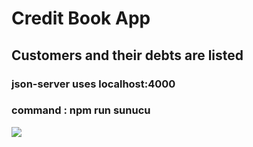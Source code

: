 <h1>Credit Book App</h1>
<h2>Customers and their debts are listed</h2>
<h3>json-server uses localhost:4000</h3>
<h3> command :  npm run sunucu</h3>


![](ScreenCapture.gif)
